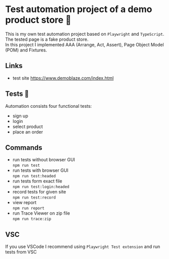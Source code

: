 # Test automation project of a demo product store :convenience_store:

This is my own test automation project based on `Playwright` and `TypeScript`.<br>
The tested page is a fake product store.<br> 
In this project I implemented AAA (Arrange, Act, Assert), Page Object Model (POM) and Fixtures.

## Links

- test site https://www.demoblaze.com/index.html

## Tests :runner:

Automation consists four functional tests:

- sign up
- login
- select product
- place an order

## Commands

- run tests without browser GUI  
  `npm run test`
- run tests with browser GUI  
  `npm run test:headed`
- run tests form exact file  
  `npm run test:login:headed`
- record tests for given site  
  `npm run test:record`
- view report  
  `npm run report`
- run Trace Viewer on zip file  
  `npm run trace:zip`

## VSC

If you use VSCode I recommend using `Playwright Test extension` and run tests from VSC
